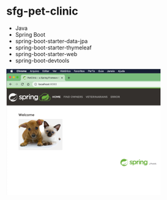 # sfg-pet-clinic

* Java
* Spring Boot
* spring-boot-starter-data-jpa
* spring-boot-starter-thymeleaf
* spring-boot-starter-web
* spring-boot-devtools

<img src="screenshot.png" width="80%">